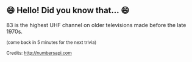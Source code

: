 ## :smile: Hello! Did you know that... :smile:
83 is the highest UHF channel on older televisions made before the late 1970s.

<sup>(come back in 5 minutes for the next trivia)</sup>


<sup>Credits: http://numbersapi.com</sup>
